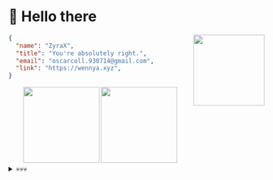 # 👋 Hello there

<img height="140rem" align="right" src="https://media1.tenor.com/m/NXzOTNb7UsEAAAAd/confused-monkey-sad-monkey.gif">

```json
{
  "name": "ZyraX",
  "title": "You're absolutely right.",
  "email": "oscarcoll.930714@gmail.com",
  "link": "https://wennya.xyz",
}
```

<div align="center">
  <img height="150rem" src="https://github-readme-stats.vercel.app/api?username=fileng87&show_icons=true&theme=transparent&hide_border=true" />

  <img height="150rem" src="https://github-readme-stats.vercel.app/api/wakatime?username=fileng87&show_icons=true&theme=transparent&hide_border=true&layout=compact&langs_count=6" />
</div>

<details>
  <summary>💀💀💀</summary>
  <a href="https://www.youtube.com/watch?v=dQw4w9WgXcQ">
    <img width="150rem" src="https://media1.tenor.com/m/IB9ol7welioAAAAC/dance-vibing.gif">
  </a>
</details>

